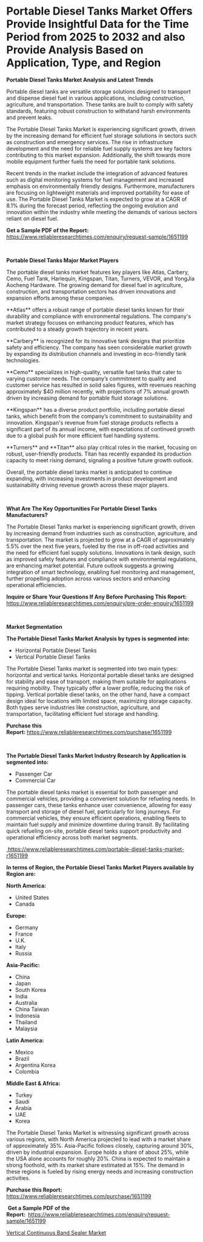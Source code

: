 <p><h1>Portable Diesel Tanks Market Offers Provide Insightful Data for the Time Period from 2025 to 2032 and also Provide Analysis Based on Application, Type, and Region</h1></p><p><strong>Portable Diesel Tanks Market Analysis and Latest Trends</strong></p>
<p><p>Portable diesel tanks are versatile storage solutions designed to transport and dispense diesel fuel in various applications, including construction, agriculture, and transportation. These tanks are built to comply with safety standards, featuring robust construction to withstand harsh environments and prevent leaks.</p><p>The Portable Diesel Tanks Market is experiencing significant growth, driven by the increasing demand for efficient fuel storage solutions in sectors such as construction and emergency services. The rise in infrastructure development and the need for reliable fuel supply systems are key factors contributing to this market expansion. Additionally, the shift towards more mobile equipment further fuels the need for portable tank solutions.</p><p>Recent trends in the market include the integration of advanced features such as digital monitoring systems for fuel management and increased emphasis on environmentally friendly designs. Furthermore, manufacturers are focusing on lightweight materials and improved portability for ease of use. The Portable Diesel Tanks Market is expected to grow at a CAGR of 8.1% during the forecast period, reflecting the ongoing evolution and innovation within the industry while meeting the demands of various sectors reliant on diesel fuel.</p></p>
<p><strong>Get a Sample PDF of the Report:&nbsp;</strong> <a href="https://www.reliableresearchtimes.com/enquiry/request-sample/1651199?utm_campaign=3576&utm_medium=2&utm_source=Github&utm_content=ia&utm_term=08042025&utm_id=portable-diesel-tanks">https://www.reliableresearchtimes.com/enquiry/request-sample/1651199</a></p>
<p>&nbsp;</p>
<p><strong>Portable Diesel Tanks Major Market Players</strong></p>
<p><p>The portable diesel tanks market features key players like Atlas, Carbery, Cemo, Fuel Tank, Harlequin, Kingspan, Titan, Turners, VEVOR, and YongJia Aocheng Hardware. The growing demand for diesel fuel in agriculture, construction, and transportation sectors has driven innovations and expansion efforts among these companies.</p><p>**Atlas** offers a robust range of portable diesel tanks known for their durability and compliance with environmental regulations. The company's market strategy focuses on enhancing product features, which has contributed to a steady growth trajectory in recent years.</p><p>**Carbery** is recognized for its innovative tank designs that prioritize safety and efficiency. The company has seen considerable market growth by expanding its distribution channels and investing in eco-friendly tank technologies.</p><p>**Cemo** specializes in high-quality, versatile fuel tanks that cater to varying customer needs. The company’s commitment to quality and customer service has resulted in solid sales figures, with revenues reaching approximately $40 million recently, with projections of 7% annual growth driven by increasing demand for portable fluid storage solutions.</p><p>**Kingspan** has a diverse product portfolio, including portable diesel tanks, which benefit from the company’s commitment to sustainability and innovation. Kingspan's revenue from fuel storage products reflects a significant part of its annual income, with expectations of continued growth due to a global push for more efficient fuel handling systems.</p><p>**Turners** and **Titan** also play critical roles in the market, focusing on robust, user-friendly products. Titan has recently expanded its production capacity to meet rising demand, signaling a positive future growth outlook.</p><p>Overall, the portable diesel tanks market is anticipated to continue expanding, with increasing investments in product development and sustainability driving revenue growth across these major players.</p></p>
<p>&nbsp;</p>
<p><strong>What Are The Key Opportunities For Portable Diesel Tanks Manufacturers?</strong></p>
<p><p>The Portable Diesel Tanks market is experiencing significant growth, driven by increasing demand from industries such as construction, agriculture, and transportation. The market is projected to grow at a CAGR of approximately 5.5% over the next five years, fueled by the rise in off-road activities and the need for efficient fuel supply solutions. Innovations in tank design, such as improved safety features and compliance with environmental regulations, are enhancing market potential. Future outlook suggests a growing integration of smart technology, enabling fuel monitoring and management, further propelling adoption across various sectors and enhancing operational efficiencies.</p></p>
<p><strong>Inquire or Share Your Questions If Any Before Purchasing This Report:</strong> <a href="https://www.reliableresearchtimes.com/enquiry/pre-order-enquiry/1651199?utm_campaign=3576&utm_medium=2&utm_source=Github&utm_content=ia&utm_term=08042025&utm_id=portable-diesel-tanks">https://www.reliableresearchtimes.com/enquiry/pre-order-enquiry/1651199</a></p>
<p>&nbsp;</p>
<p><strong>Market Segmentation</strong></p>
<p><strong>The Portable Diesel Tanks Market Analysis by types is segmented into:</strong></p>
<p><ul><li>Horizontal Portable Diesel Tanks</li><li>Vertical Portable Diesel Tanks</li></ul></p>
<p><p>The Portable Diesel Tanks market is segmented into two main types: horizontal and vertical tanks. Horizontal portable diesel tanks are designed for stability and ease of transport, making them suitable for applications requiring mobility. They typically offer a lower profile, reducing the risk of tipping. Vertical portable diesel tanks, on the other hand, have a compact design ideal for locations with limited space, maximizing storage capacity. Both types serve industries like construction, agriculture, and transportation, facilitating efficient fuel storage and handling.</p></p>
<p><strong>Purchase this Report:&nbsp;</strong><a href="https://www.reliableresearchtimes.com/purchase/1651199?utm_campaign=3576&utm_medium=2&utm_source=Github&utm_content=ia&utm_term=08042025&utm_id=portable-diesel-tanks">https://www.reliableresearchtimes.com/purchase/1651199</a></p>
<p>&nbsp;</p>
<p><strong>The Portable Diesel Tanks Market Industry Research by Application is segmented into:</strong></p>
<p><ul><li>Passenger Car</li><li>Commercial Car</li></ul></p>
<p><p>The portable diesel tanks market is essential for both passenger and commercial vehicles, providing a convenient solution for refueling needs. In passenger cars, these tanks enhance user convenience, allowing for easy transport and storage of diesel fuel, particularly for long journeys. For commercial vehicles, they ensure efficient operations, enabling fleets to maintain fuel supply and minimize downtime during transit. By facilitating quick refueling on-site, portable diesel tanks support productivity and operational efficiency across both market segments.</p></p>
<p><a href="https://www.reliableresearchtimes.com/portable-diesel-tanks-market-r1651199?utm_campaign=3576&utm_medium=2&utm_source=Github&utm_content=ia&utm_term=08042025&utm_id=portable-diesel-tanks">&nbsp;https://www.reliableresearchtimes.com/portable-diesel-tanks-market-r1651199</a></p>
<p><strong>In terms of Region, the Portable Diesel Tanks Market Players available by Region are:</strong></p>
<p>
    <p> <strong> North America: </strong>
        <ul>
            <li>United States</li>
            <li>Canada</li>
        </ul>
        </p> 
    <p> <strong> Europe: </strong>
        <ul>
            <li>Germany</li>
            <li>France</li>
            <li>U.K.</li>
            <li>Italy</li>
            <li>Russia</li>
        </ul>
        </p> 
    <p> <strong> Asia-Pacific: </strong>
        <ul>
            <li>China</li>
            <li>Japan</li>
            <li>South Korea</li>
            <li>India</li>
            <li>Australia</li>
            <li>China Taiwan</li>
            <li>Indonesia</li>
            <li>Thailand</li>
            <li>Malaysia</li>
        </ul>
        </p> 
    <p> <strong> Latin America: </strong>
        <ul>
            <li>Mexico</li>
            <li>Brazil</li>
            <li>Argentina Korea</li>
            <li>Colombia</li>
        </ul>
        </p> 
    <p> <strong> Middle East & Africa: </strong>
        <ul>
            <li>Turkey</li>
            <li>Saudi</li>
            <li>Arabia</li>
            <li>UAE</li>
            <li>Korea</li>
        </ul>
    </p>
    </p>
<p><p>The Portable Diesel Tanks Market is witnessing significant growth across various regions, with North America projected to lead with a market share of approximately 35%. Asia-Pacific follows closely, capturing around 30%, driven by industrial expansion. Europe holds a share of about 25%, while the USA alone accounts for roughly 20%. China is expected to maintain a strong foothold, with its market share estimated at 15%. The demand in these regions is fueled by rising energy needs and increasing construction activities.</p></p>
<p><strong>Purchase this Report: </strong><a href="https://www.reliableresearchtimes.com/purchase/1651199?utm_campaign=3576&utm_medium=2&utm_source=Github&utm_content=ia&utm_term=08042025&utm_id=portable-diesel-tanks">https://www.reliableresearchtimes.com/purchase/1651199</a></p>
<p>&nbsp;<strong>Get a Sample PDF of the Report:&nbsp;&nbsp;</strong><a href="https://www.reliableresearchtimes.com/enquiry/request-sample/1651199?utm_campaign=3576&utm_medium=2&utm_source=Github&utm_content=ia&utm_term=08042025&utm_id=portable-diesel-tanks">https://www.reliableresearchtimes.com/enquiry/request-sample/1651199</a></p>
<p><strong></strong></p>
<p><p><a href="https://github.com/hunanuzmez/Market-Research-Report-List-1/blob/main/vertical-continuous-band-sealer-market.md?utm_campaign=3576&utm_medium=2&utm_source=Github&utm_content=ia&utm_term=08042025&utm_id=portable-diesel-tanks">Vertical Continuous Band Sealer Market</a></p></p>